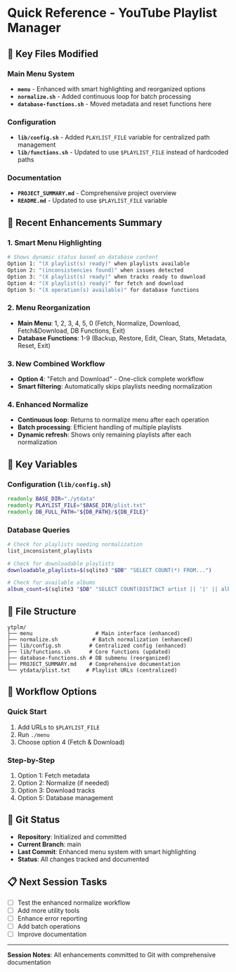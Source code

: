 # Quick Reference - YouTube Playlist Manager

## 🎯 **Key Files Modified**

### **Main Menu System**
- **`menu`** - Enhanced with smart highlighting and reorganized options
- **`normalize.sh`** - Added continuous loop for batch processing
- **`database-functions.sh`** - Moved metadata and reset functions here

### **Configuration**
- **`lib/config.sh`** - Added `PLAYLIST_FILE` variable for centralized path management
- **`lib/functions.sh`** - Updated to use `$PLAYLIST_FILE` instead of hardcoded paths

### **Documentation**
- **`PROJECT_SUMMARY.md`** - Comprehensive project overview
- **`README.md`** - Updated to use `$PLAYLIST_FILE` variable

## 🚀 **Recent Enhancements Summary**

### **1. Smart Menu Highlighting**
```bash
# Shows dynamic status based on database content
Option 1: "(X playlist(s) ready)" when playlists available
Option 2: "(inconsistencies found)" when issues detected  
Option 3: "(X playlist(s) ready)" when tracks ready to download
Option 4: "(X playlist(s) ready)" for fetch and download
Option 5: "(X operation(s) available)" for database functions
```

### **2. Menu Reorganization**
- **Main Menu**: 1, 2, 3, 4, 5, 0 (Fetch, Normalize, Download, Fetch&Download, DB Functions, Exit)
- **Database Functions**: 1-9 (Backup, Restore, Edit, Clean, Stats, Metadata, Reset, Exit)

### **3. New Combined Workflow**
- **Option 4**: "Fetch and Download" - One-click complete workflow
- **Smart filtering**: Automatically skips playlists needing normalization

### **4. Enhanced Normalize**
- **Continuous loop**: Returns to normalize menu after each operation
- **Batch processing**: Efficient handling of multiple playlists
- **Dynamic refresh**: Shows only remaining playlists after each normalization

## 🔧 **Key Variables**

### **Configuration (`lib/config.sh`)**
```bash
readonly BASE_DIR="./ytdata"
readonly PLAYLIST_FILE="$BASE_DIR/plist.txt"
readonly DB_FULL_PATH="${DB_PATH}/${DB_FILE}"
```

### **Database Queries**
```bash
# Check for playlists needing normalization
list_inconsistent_playlists

# Check for downloadable playlists  
downloadable_playlists=$(sqlite3 "$DB" "SELECT COUNT(*) FROM...")

# Check for available albums
album_count=$(sqlite3 "$DB" "SELECT COUNT(DISTINCT artist || '|' || album)...")
```

## 📁 **File Structure**
```
ytplm/
├── menu                    # Main interface (enhanced)
├── normalize.sh           # Batch normalization (enhanced)
├── lib/config.sh         # Centralized config (enhanced)
├── lib/functions.sh      # Core functions (updated)
├── database-functions.sh # DB submenu (reorganized)
├── PROJECT_SUMMARY.md    # Comprehensive documentation
└── ytdata/plist.txt     # Playlist URLs (centralized)
```

## 🎵 **Workflow Options**

### **Quick Start**
1. Add URLs to `$PLAYLIST_FILE`
2. Run `./menu`
3. Choose option 4 (Fetch & Download)

### **Step-by-Step**
1. Option 1: Fetch metadata
2. Option 2: Normalize (if needed)
3. Option 3: Download tracks
4. Option 5: Database management

## 🔄 **Git Status**
- **Repository**: Initialized and committed
- **Current Branch**: main
- **Last Commit**: Enhanced menu system with smart highlighting
- **Status**: All changes tracked and documented

## 📋 **Next Session Tasks**
- [ ] Test the enhanced normalize workflow
- [ ] Add more utility tools
- [ ] Enhance error reporting
- [ ] Add batch operations
- [ ] Improve documentation

---

**Session Notes**: All enhancements committed to Git with comprehensive documentation 